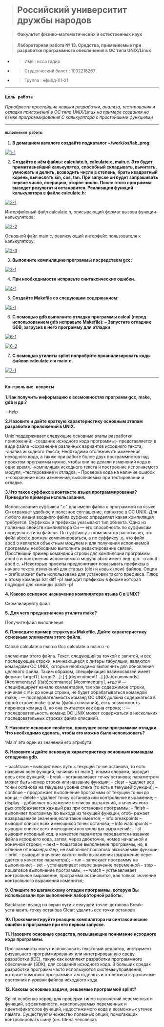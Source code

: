 > #  Российский университит дружбы народов

> #### Факультет физико-математических и естественных наук

> #### Лабораторная работа № 13. Средства, применяемые при разработке программного обеспечения в ОС типа UNIX/Linux

*  >  Имя : исса гадир 
*  >  Студенческий билет : 1032218267
*  >  Группа :  нфибд-01-21

----

### **`Цель работы`**


*Приобрести простейшие навыки разработки, анализа, тестирования и отладки приложений в ОС типа UNIX/Linux на примере создания на языке программирования С калькулятора с простейшими функциями*

-----

#### **`выполнения работы`**

1. **В домашнем каталоге создайте подкаталог ~/work/os/lab_prog.**

<a href="https://imgbb.com/"><img src="https://i.ibb.co/PmWhwf4/1-1.png" alt="1-1" border="0" /></a>

2. **Создайте в нём файлы: calculate.h, calculate.c, main.c. Это будет примитивнейший калькулятор, способный складывать, вычитать, умножать и делить, возводить число в степень, брать квадратный корень, вычислять sin, cos, tan. При запуске он будет запрашивать первое число, операцию, второе число. После этого программа выведет результат и остановится. Реализация функций калькулятора в файле calculate.h:**


<a href="https://imgbb.com/"><img src="https://i.ibb.co/smvDbLm/2-1.png" alt="2-1" border="0" /></a>

Интерфейсный файл calculate.h, описывающий формат вызова функции-
калькулятора:

<a href="https://imgbb.com/"><img src="https://i.ibb.co/xGBRz3D/2-2.png" alt="2-2" border="0" /></a>

Основной файл main.c, реализующий интерфейс пользователя к калькулятору:

<a href="https://imgbb.com/"><img src="https://i.ibb.co/gJmQ5WK/2-3.png" alt="2-3" border="0" /></a>

3. **Выполните компиляцию программы посредством gcc:**

<a href="https://imgbb.com/"><img src="https://i.ibb.co/hCdWNfJ/3-1.png" alt="3-1" border="0" /></a>

4. **При необходимости исправьте синтаксические ошибки**.

<a href="https://imgbb.com/"><img src="https://i.ibb.co/N674wb4/4-1.png" alt="4-1" border="0" /></a>

5. **Создайте Makefile со следующим содержанием:**

<a href="https://ibb.co/Xsvt2qP"><img src="https://i.ibb.co/NjHKVMq/5-1.png" alt="5-1" border="0" /></a>

6. **С помощью gdb выполните отладку программы calcul (перед использованием gdb исправьте Makefile): – Запустите отладчик GDB, загрузив в него программу для отладки**

<a href="https://ibb.co/z8Dtjnc"><img src="https://i.ibb.co/yh7xGfT/6-1.png" alt="6-1" border="0" /></a>

<a href="https://ibb.co/ZK5BSq4"><img src="https://i.ibb.co/QnLPkyS/6-2.png" alt="6-2" border="0" /></a>

7. **С помощью утилиты splint попробуйте проанализировать коды файлов calculate.c и main.c.**

<a href="https://ibb.co/ryw3JcP"><img src="https://i.ibb.co/nkLBSn2/7-1.png" alt="7-1" border="0" /></a>

----

### **`Контрольные вопросы`**

**1.Как получить информацию о возможностях программ gcc, make, gdb и др.?**

--help


**2.Назовите и дайте краткую характеристику основным этапам разработки приложений в UNIX.**

Unix поддерживает следующие основные этапы разработки приложений:
-создание исходного кода программы;- представляется в виде файла
-сохранение различных вариантов исходного текста;
-анализ исходного текста; Необходимо отслеживать изменения исходного кода, а также при работе более двух программистов над проектом программы нужно, чтобы они не делали изменений кода в одно время.
-компиляция исходного текста и построение исполняемого модуля;
-тестирование и отладка; - Проверка кода на наличие ошибок
+-сохранение всех изменений, выполняемых при тестировании и отладке.


**3.Что такое суффикс в контексте языка программирования? Приведите примеры использования.**

Использование суффикса ".с" для имени файла с программой на языке Си отражает удобное и полезное соглашение, принятое в ОС UNIX. Для любого имени входного файла суффикс определяет какая компиляция требуется. Суффиксы и префиксы указывают тип объекта. Одно из полезных свойств компилятора Си — его способность по суффиксам определять типы файлов. По суффиксу .c компилятор распознает, что файл abcd.c должен компилироваться, а по суффиксу .o, что файл abcd.о является объектным модулем и для получения исполняемой программы необходимо выполнить редактирование связей. Простейший пример командной строки для компиляции программы abcd.c и построения исполняемого модуля abcd имеет вид: gcc -o abcd abcd.c.
+Некоторые проекты предпочитают показывать префиксы в начале текста изменений для старых (old) и новых (new) файлов. Опция – prefix может быть использована для установки такого префикса. Плюс к этому команда bzr diff -p1 выводит префиксы в форме которая подходит для команды patch -p1.


**4. Каково основное назначение компилятора языка С в UNIX?**

Скомпилируйту файл


**5. Для чего предназначена утилита make?**

Получите файл выполнения

**6. Приведите пример структуры Makefile. Дайте характеристику основным элементам этого файла.**

Calcul: calculate.o main.o
Gcc calculate.o main.o -o

элементам этого файла.
Текст, следующий за точкой с запятой, и все последующие строки, начинающиеся с литеры табуляции, являются командами OC UNIX, которые необходимо выполнить для обновления целевого файла. Таким образом, спецификация взаимосвязей имеет формат:
target1 [ target2...]: [:] [dependment1...]
[(tab)commands]
[#commentary]
[(tab)commands]
[#commentary],
+где # — специфицирует начало комментария, так как содержимое строки, начиная с # и до конца строки, не будет обрабатываться командой make; : — последовательность команд ОС UNIX должна содержаться в одной строке make-файла (файла описаний), есть возможность переноса команд (\), но она считается как одна строка; :: — последовательность команд ОС UNIX может содержаться в нескольких последовательных строках файла описаний.


**7. Назовите основное свойство, присущее всем программам отладки. Что необходимо сделать, чтобы его можно было использовать?**

‘Main’ это оден из значений его атрибута 



**8. Назовите и дайте основную характеристику основным командам отладчика gdb.**


– backtrace – выводит весь путь к текущей точке останова, то есть
названия всех функций, начиная от main(); иными словами, выводит
весь стек функций;
– break – устанавливает точку останова; параметром может быть
номер строки или название функции;
– clear – удаляет все точки останова на текущем уровне стека (то есть
в текущей функции);
– continue – продолжает выполнение программы от текущей точки
до конца;
– delete – удаляет точку останова или контрольное выражение;
– display – добавляет выражение в список выражений, значения кото-
рых отображаются каждый раз при остановке программы;
– finish – выполняет программу до выхода из текущей функции; отоб-
ражает возвращаемое значение,если такое имеется;
– info breakpoints – выводит список всех имеющихся точек останова;
– info watchpoints – выводит список всех имеющихся контрольных
выражений;
– list – выводит исходный код; в качестве параметра передаются
название файла исходного кода, затем, через двоеточие, номер
начальной и конечной строки;
– next – пошаговое выполнение программы, но, в отличие от команды
step, не выполняет пошагово вызываемые функции;
– print – выводит значение какого-либо выражения (выражение пере-
даётся в качестве параметра);
– run – запускает программу на выполнение;
– set – устанавливает новое значение переменной
– step – пошаговое выполнение программы;
+– watch – устанавливает контрольное выражение, программа остановится, как только значение контрольного выражения изменится;


**9. Опишите по шагам схему отладки программы, которую Вы использовали при выполнении лабораторной работы.**


Backtrace: вывод на экран пути к еекущей точле щстанова
Break: устанавить точку останова
Clear: удалить все точки останова



**10. Прокомментируйте реакцию компилятора на синтаксические ошибки в программе при его первом запуске.**


**11. Назовите основные средства, повышающие понимание исходного кода программы.**

Программисты могут использовать текстовый редактор, инструмент визуального программирования или интегрированную среду разработки (IDE), такую как комплект разработки программного обеспечения (SDK), для создания исходного кода. В больших средах разработки программ часто используются системы управления, которые помогают программистам отделять и отслеживать различные состояния и уровни файлов исходного кода.


**12. Каковы основные задачи, решаемые программой splint?**

Splint особенно хорош для проверки типов назначений переменных и функций, эффективности, неиспользуемых переменных и идентификаторов функций, недостижимого кода и возможных утечек памяти. Существует множество полезных опций, помогающих контролировать шину (см. Шина человека).
